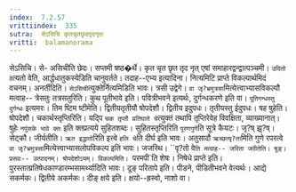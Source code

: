 ```yaml
---
index:  7.2.57
vrittiindex:  335
sutra:  सेऽसिचि कृतचृतछृदतृदनृतः
vritti:  balamanorama 
---
```


सेऽसिचि। से- असिचीति छेदः। सप्तमी षष्ठ�र्थे। कृत चृत छृत तृद नृत् एषां समाहारद्वन्द्वात्पञ्चमी। `उदितो वे`त्यतो वेति, आर्द्धधातुकस्येडिति चानुवर्तते। तदाह--एभ्य इत्यादिना। नित्यमिटि प्राप्ते विकल्पार्थमिदं वचनम्। अनर्तीदिति। `सेऽसिची`त्युक्तेर्नित्यमिडिति भावः। त्रसी उद्वेगे। `वा जृ?भ्रमुत्रसा`मित्येत्त्वाभ्यासविकल्पौ मत्वाह-- त्रेसतुः तत्रसतुरिति। कुथ पूतीभावे इति। पवित्रीभवने इत्यर्थः, दुर्गन्धकरणे इति वा। `पूतिगन्धस्तु दुर्गन्धः` इत्यमरः। तिम ष्टिम ष्टीमेति। द्वितीयतृतीयौ षोपदेशौ। द्वितीय इदुपधः। तृतीयस्तु ईदुपधः। षह षुहेति। षोपदेशौ। चकार्थस्तृप्तिरिति। यद्पि `चक तृप्तौ प्रतिघाते चे`त्युक्तं तथापि तृप्तिरेवेह विवक्षिता, व्याख्यानात्। षुहेः `नपुंसके भावे क्तः` इति क्तप्रत्यये सुहितशब्दः। सुहितस्तृप्तिरिति `पूरणगुणे`ति सूत्रे कैयटः। जृ?ष् झृ?ष्।सेट्कौ। जीर्यतीति। `ऋत इद्धातो`रिति इत्त्वे `हलि चे`ति दीर्घ इति भावः। अतुसादौ `ऋच्छत्यृ?ता`मिति गुणे रपरत्वे `वा जृ?भ्रमुत्रसा`मित्येत्त्वाभ्यासलोपविकल्प इति भावः। जजरिथ। ``वृ?तो वे`ति मत्वाह-- जरिता जरीतेति। षूङ्। प्रसवः-- उत्पादनम्। षोपदेशोऽयम्। विकल्पमिति। `परमपी`ति शेषः। निषेधे प्राप्ते इति। पुरस्तात्प्रतिषेधकाण्डारम्भसामर्थ्यादिति भावः। दूङ् परितापे इति। पीडने, पीडितीभवने वेत्यर्थः। आद्ये सकर्मकः। द्वितीये अकर्मकः। दीङ् क्षये इति। क्षयो--ह्रस्वो, नाशो वा। 

